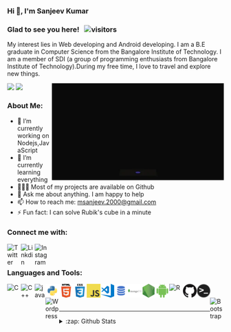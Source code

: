 ### Hi 👋, I'm Sanjeev Kumar

### Glad to see you here! &nbsp;  ![visitors](https://visitor-badge.glitch.me/badge?page_id=SanjeevKumar22)

My interest lies in Web developing and Android developing. I am a B.E graduate in Computer Science from the Bangalore Institute of Technology. I am a member of SDI (a group of programming enthusiasts from Bangalore Institute of Technology).During my free time, I love to travel and explore new things.

<img align="right" width="400" src="https://github.com/SanjeevKumar22/SanjeevKumar22/blob/main/giphy (2).webp"/>

<p align="left" style="display: inline">
<img src="https://img.shields.io/github/followers/SanjeevKumar22?style=for-the-badge">
<img src="https://img.shields.io/github/stars/SanjeevKumar22?style=for-the-badge">

</p>

### About Me:

- 🔭 I’m currently working on Nodejs,JavaScript
- 🌱 I’m currently learning everything
- 👨🏻‍💻 Most of my projects are available on Github
- 💬 Ask me about anything. I am happy to help
- 📫 How to reach me: msanjeev.2000@gmail.com
- ⚡ Fun fact: I can solve Rubik's cube in a minute

### Connect me with:


[<img align="left" alt="Twitter" width="32" src="https://cdn4.iconfinder.com/data/icons/social-media-icons-the-circle-set/48/twitter_circle-512.png"/>](https://twitter.com/Sanjeev38809730)
[<img align="left" alt="Linkdin" width="32" src="https://media-exp1.licdn.com/dms/image/C4D0BAQGyOWvr4W0Pow/company-logo_200_200/0/1590003577120?e=2159024400&v=beta&t=CtsDFVp0TAdwyg73A8F82MohzKpAQy-pUGA13atPG6A"/>](https://www.linkedin.com/in/sanjeev-kumar-7b97471a9/)
[<img align="left" alt="Instagram" width="32" src="https://i.pinimg.com/736x/c8/95/2d/c8952d6e421a83d298a219edee783167.jpg"/>](https://www.instagram.com/sanjeev_vikas/)


<br />
<br />


### Languages and Tools:
<img align="left" alt="C" width="32px" src="https://img.icons8.com/color/452/c-programming.png" />
<img align="left" alt="C++" width="32px" src="https://upload.wikimedia.org/wikipedia/commons/thumb/1/18/ISO_C%2B%2B_Logo.svg/1200px-ISO_C%2B%2B_Logo.svg.png" />
<img align="left" alt="java" width="25px" src="https://upload.wikimedia.org/wikipedia/en/thumb/3/30/Java_programming_language_logo.svg/1200px-Java_programming_language_logo.svg.png" />
<img align="left" alt="Dart" width="32px" src="https://raw.githubusercontent.com/github/explore/80688e429a7d4ef2fca1e82350fe8e3517d3494d/topics/python/python.png" />
<img align="left" alt="HTML5" width="32px" src="https://raw.githubusercontent.com/github/explore/80688e429a7d4ef2fca1e82350fe8e3517d3494d/topics/html/html.png" />
<img align="left" alt="CSS3" width="32px" src="https://raw.githubusercontent.com/github/explore/80688e429a7d4ef2fca1e82350fe8e3517d3494d/topics/css/css.png" />
<img align="left" alt="JavaScript" width="32px" src="https://raw.githubusercontent.com/github/explore/80688e429a7d4ef2fca1e82350fe8e3517d3494d/topics/javascript/javascript.png"/>
<img align="left" alt="Visual Studio Code" width="32px" src="https://raw.githubusercontent.com/github/explore/80688e429a7d4ef2fca1e82350fe8e3517d3494d/topics/visual-studio-code/visual-studio-code.png" />
<img align="left" alt="SQL" width="32px" src="https://raw.githubusercontent.com/github/explore/80688e429a7d4ef2fca1e82350fe8e3517d3494d/topics/sql/sql.png" />
<img align="left" alt="MongoDB" width="32px" src="https://raw.githubusercontent.com/github/explore/80688e429a7d4ef2fca1e82350fe8e3517d3494d/topics/mongodb/mongodb.png" />
<img align="left" alt="Node.js" width="32px" src="https://raw.githubusercontent.com/github/explore/80688e429a7d4ef2fca1e82350fe8e3517d3494d/topics/nodejs/nodejs.png" />
<img align="left" alt="React" width="32px" src="https://raw.githubusercontent.com/github/explore/80688e429a7d4ef2fca1e82350fe8e3517d3494d/topics/android/android.png" />
<img align="left" alt="R" width="32px" src="https://www.r-project.org/logo/Rlogo.svg">
<img align="left" alt="GitHub" width="32px" src="https://raw.githubusercontent.com/github/explore/78df643247d429f6cc873026c0622819ad797942/topics/github/github.png" />
<img align="left" alt="Terminal" width="32px" src="https://raw.githubusercontent.com/github/explore/80688e429a7d4ef2fca1e82350fe8e3517d3494d/topics/terminal/terminal.png" />
<img align="left" alt="Wordpress" width="32px" src="https://upload.wikimedia.org/wikipedia/commons/9/98/WordPress_blue_logo.svg"/>
<img align="right" alt="Bootstrap" width="32px" src="https://lh5.googleusercontent.com/proxy/Q1o3zfycZvjPt7xxBrRegbVysIMTbh-TyOObjp2EW5NC2M2u2dhWL9sAJuXO3iqm-w0MrvvVsCy1UxLrPVVlO5eGin-la4LKX9uNAlii=s0-d" />

<br />
<br />

---
<details>
	<summary>:zap: Github Stats</summary>
	
<p>&nbsp;<img align="center" src="https://github-readme-stats.vercel.app/api?username=SanjeevKumar22&show_icons=true&locale=en" alt="sanjeev>

<p><img align="center" src="https://github-readme-streak-stats.herokuapp.com/?user=SanjeevKumar22&" alt="Sanjeev"/p>
<p><img align="left" src="https://github-readme-stats.vercel.app/api/top-langs?username=SanjeevKumar22&show_icons=true&locale=en&layout=compact" alt="Sanjeev" /></p>
</details>




